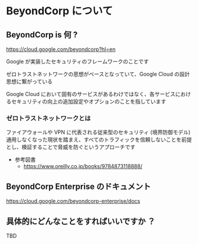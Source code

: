 # BeyondCorp について

## BeyondCorp is 何 ?

https://cloud.google.com/beyondcorp?hl=en

Google が実装したセキュリティのフレームワークのことです

ゼロトラストネットワークの思想がベースとなっていて、Google Cloud の設計思想に繋がっている

Google Cloud において固有のサービスがあるわけではなく、各サービスにおけるセキュリティの向上の追加設定やオプションのことを指しています

### ゼロトラストネットワークとは

ファイアウォールや VPN に代表される従来型のセキュリティ (境界防御モデル) 通用しなくなった現状を踏まえ、すべてのトラフィックを信頼しないことを前提とし、検証することで脅威を防ぐというアプローチです

- 参考図書
  - https://www.oreilly.co.jp/books/9784873118888/

## BeyondCorp Enterprise のドキュメント

https://cloud.google.com/beyondcorp-enterprise/docs

## 具体的にどんなことをすればいいですか ？

TBD
